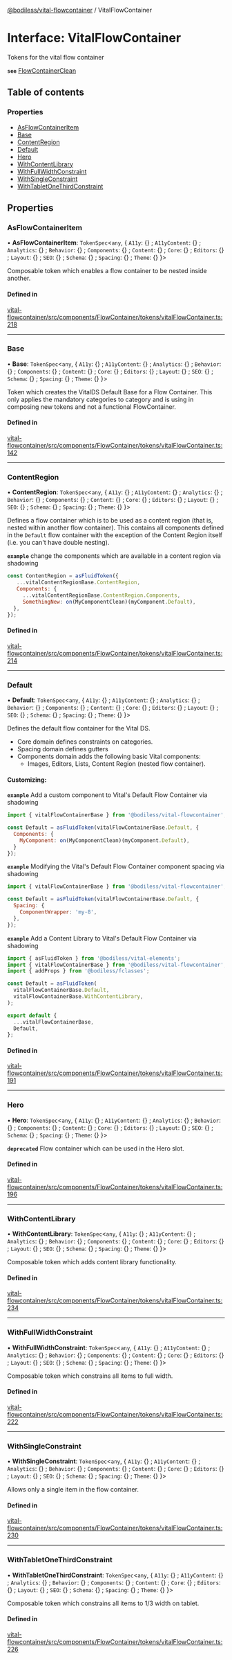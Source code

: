 [@bodiless/vital-flowcontainer](../README.md) / VitalFlowContainer

# Interface: VitalFlowContainer

Tokens for the vital flow container

**`see`** [FlowContainerClean](../README.md#flowcontainerclean)

## Table of contents

### Properties

- [AsFlowContainerItem](VitalFlowContainer.md#asflowcontaineritem)
- [Base](VitalFlowContainer.md#base)
- [ContentRegion](VitalFlowContainer.md#contentregion)
- [Default](VitalFlowContainer.md#default)
- [Hero](VitalFlowContainer.md#hero)
- [WithContentLibrary](VitalFlowContainer.md#withcontentlibrary)
- [WithFullWidthConstraint](VitalFlowContainer.md#withfullwidthconstraint)
- [WithSingleConstraint](VitalFlowContainer.md#withsingleconstraint)
- [WithTabletOneThirdConstraint](VitalFlowContainer.md#withtabletonethirdconstraint)

## Properties

### AsFlowContainerItem

• **AsFlowContainerItem**: `TokenSpec`<`any`, { `A11y`: {} ; `A11yContent`: {} ; `Analytics`: {} ; `Behavior`: {} ; `Components`: {} ; `Content`: {} ; `Core`: {} ; `Editors`: {} ; `Layout`: {} ; `SEO`: {} ; `Schema`: {} ; `Spacing`: {} ; `Theme`: {}  }\>

Composable token which enables a flow container to be nested inside another.

#### Defined in

[vital-flowcontainer/src/components/FlowContainer/tokens/vitalFlowContainer.ts:218](https://github.com/wodenx/Bodiless-JS/blob/bf58290ac/packages/vital-flowcontainer/src/components/FlowContainer/tokens/vitalFlowContainer.ts#L218)

___

### Base

• **Base**: `TokenSpec`<`any`, { `A11y`: {} ; `A11yContent`: {} ; `Analytics`: {} ; `Behavior`: {} ; `Components`: {} ; `Content`: {} ; `Core`: {} ; `Editors`: {} ; `Layout`: {} ; `SEO`: {} ; `Schema`: {} ; `Spacing`: {} ; `Theme`: {}  }\>

Token which creates the VitalDS Default Base for a Flow Container.
This only applies the mandatory categories to category and is using in
composing new tokens and not a functional FlowContainer.

#### Defined in

[vital-flowcontainer/src/components/FlowContainer/tokens/vitalFlowContainer.ts:142](https://github.com/wodenx/Bodiless-JS/blob/bf58290ac/packages/vital-flowcontainer/src/components/FlowContainer/tokens/vitalFlowContainer.ts#L142)

___

### ContentRegion

• **ContentRegion**: `TokenSpec`<`any`, { `A11y`: {} ; `A11yContent`: {} ; `Analytics`: {} ; `Behavior`: {} ; `Components`: {} ; `Content`: {} ; `Core`: {} ; `Editors`: {} ; `Layout`: {} ; `SEO`: {} ; `Schema`: {} ; `Spacing`: {} ; `Theme`: {}  }\>

Defines a flow container which is to be used as a content region (that is,
nested within another flow container). This contains all components
defined in the `Default` flow container with the exception of
the Content Region itself (i.e. you can't have double nesting).

**`example`** change the components which are available in a content region via shadowing
```js
const ContentRegion = asFluidToken({
   ...vitalContentRegionBase.ContentRegion,
   Components: {
     ...vitalContentRegionBase.ContentRegion.Components,
     SomethingNew: on(MyComponentClean)(myComponent.Default),
  },
});
```

#### Defined in

[vital-flowcontainer/src/components/FlowContainer/tokens/vitalFlowContainer.ts:214](https://github.com/wodenx/Bodiless-JS/blob/bf58290ac/packages/vital-flowcontainer/src/components/FlowContainer/tokens/vitalFlowContainer.ts#L214)

___

### Default

• **Default**: `TokenSpec`<`any`, { `A11y`: {} ; `A11yContent`: {} ; `Analytics`: {} ; `Behavior`: {} ; `Components`: {} ; `Content`: {} ; `Core`: {} ; `Editors`: {} ; `Layout`: {} ; `SEO`: {} ; `Schema`: {} ; `Spacing`: {} ; `Theme`: {}  }\>

Defines the default flow container for the Vital DS.
- Core domain defines constraints on categories.
- Spacing domain defines gutters
- Components domain adds the following basic Vital components:
  - Images, Editors, Lists, Content Region (nested flow container).

#### Customizing:

**`example`** Add a custom component to Vital's Default Flow Container via shadowing
```js
import { vitalFlowContainerBase } from '@bodiless/vital-flowcontainer';

const Default = asFluidToken(vitalFlowContainerBase.Default, {
  Components: {
    MyComponent: on(MyComponentClean)(myComponent.Default),
  }
});
```

**`example`** Modifying the Vital's Default Flow Container component spacing via shadowing
```js
import { vitalFlowContainerBase } from '@bodiless/vital-flowcontainer';

const Default = asFluidToken(vitalFlowContainerBase.Default, {
  Spacing: {
    ComponentWrapper: 'my-8',
  },
});
```

**`example`** Add a Content Library to Vital's Default Flow Container via shadowing
```js
import { asFluidToken } from '@bodiless/vital-elements';
import { vitalFlowContainerBase } from '@bodiless/vital-flowcontainer';
import { addProps } from '@bodiless/fclasses';

const Default = asFluidToken(
  vitalFlowContainerBase.Default,
  vitalFlowContainerBase.WithContentLibrary,
);

export default {
  ...vitalFlowContainerBase,
  Default,
};
```

#### Defined in

[vital-flowcontainer/src/components/FlowContainer/tokens/vitalFlowContainer.ts:191](https://github.com/wodenx/Bodiless-JS/blob/bf58290ac/packages/vital-flowcontainer/src/components/FlowContainer/tokens/vitalFlowContainer.ts#L191)

___

### Hero

• **Hero**: `TokenSpec`<`any`, { `A11y`: {} ; `A11yContent`: {} ; `Analytics`: {} ; `Behavior`: {} ; `Components`: {} ; `Content`: {} ; `Core`: {} ; `Editors`: {} ; `Layout`: {} ; `SEO`: {} ; `Schema`: {} ; `Spacing`: {} ; `Theme`: {}  }\>

**`deprecated`**
Flow container which can be used in the Hero slot.

#### Defined in

[vital-flowcontainer/src/components/FlowContainer/tokens/vitalFlowContainer.ts:196](https://github.com/wodenx/Bodiless-JS/blob/bf58290ac/packages/vital-flowcontainer/src/components/FlowContainer/tokens/vitalFlowContainer.ts#L196)

___

### WithContentLibrary

• **WithContentLibrary**: `TokenSpec`<`any`, { `A11y`: {} ; `A11yContent`: {} ; `Analytics`: {} ; `Behavior`: {} ; `Components`: {} ; `Content`: {} ; `Core`: {} ; `Editors`: {} ; `Layout`: {} ; `SEO`: {} ; `Schema`: {} ; `Spacing`: {} ; `Theme`: {}  }\>

Composable token which adds content library functionality.

#### Defined in

[vital-flowcontainer/src/components/FlowContainer/tokens/vitalFlowContainer.ts:234](https://github.com/wodenx/Bodiless-JS/blob/bf58290ac/packages/vital-flowcontainer/src/components/FlowContainer/tokens/vitalFlowContainer.ts#L234)

___

### WithFullWidthConstraint

• **WithFullWidthConstraint**: `TokenSpec`<`any`, { `A11y`: {} ; `A11yContent`: {} ; `Analytics`: {} ; `Behavior`: {} ; `Components`: {} ; `Content`: {} ; `Core`: {} ; `Editors`: {} ; `Layout`: {} ; `SEO`: {} ; `Schema`: {} ; `Spacing`: {} ; `Theme`: {}  }\>

Composable token which constrains all items to full width.

#### Defined in

[vital-flowcontainer/src/components/FlowContainer/tokens/vitalFlowContainer.ts:222](https://github.com/wodenx/Bodiless-JS/blob/bf58290ac/packages/vital-flowcontainer/src/components/FlowContainer/tokens/vitalFlowContainer.ts#L222)

___

### WithSingleConstraint

• **WithSingleConstraint**: `TokenSpec`<`any`, { `A11y`: {} ; `A11yContent`: {} ; `Analytics`: {} ; `Behavior`: {} ; `Components`: {} ; `Content`: {} ; `Core`: {} ; `Editors`: {} ; `Layout`: {} ; `SEO`: {} ; `Schema`: {} ; `Spacing`: {} ; `Theme`: {}  }\>

Allows only a single item in the flow container.

#### Defined in

[vital-flowcontainer/src/components/FlowContainer/tokens/vitalFlowContainer.ts:230](https://github.com/wodenx/Bodiless-JS/blob/bf58290ac/packages/vital-flowcontainer/src/components/FlowContainer/tokens/vitalFlowContainer.ts#L230)

___

### WithTabletOneThirdConstraint

• **WithTabletOneThirdConstraint**: `TokenSpec`<`any`, { `A11y`: {} ; `A11yContent`: {} ; `Analytics`: {} ; `Behavior`: {} ; `Components`: {} ; `Content`: {} ; `Core`: {} ; `Editors`: {} ; `Layout`: {} ; `SEO`: {} ; `Schema`: {} ; `Spacing`: {} ; `Theme`: {}  }\>

Composable token which constrains all items to 1/3 width on tablet.

#### Defined in

[vital-flowcontainer/src/components/FlowContainer/tokens/vitalFlowContainer.ts:226](https://github.com/wodenx/Bodiless-JS/blob/bf58290ac/packages/vital-flowcontainer/src/components/FlowContainer/tokens/vitalFlowContainer.ts#L226)
